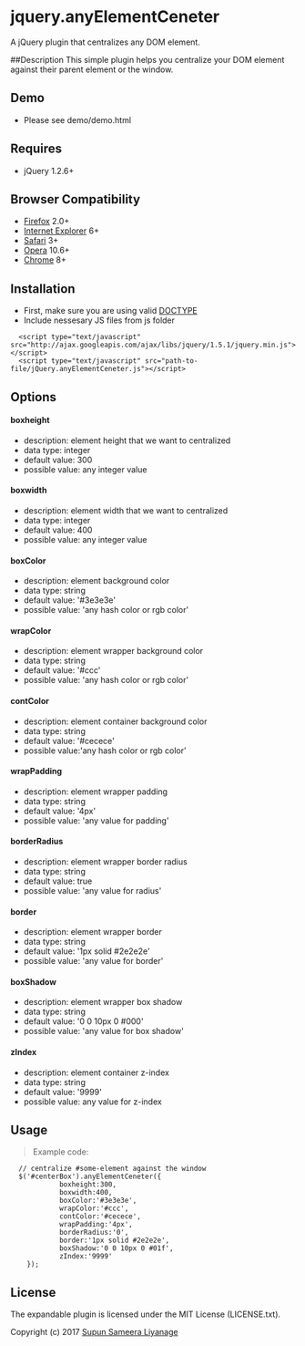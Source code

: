 # jquery.anyElementCeneter
A jQuery plugin that centralizes any DOM element.

##Description
This simple plugin helps you centralize your DOM element against their parent element or the window. 

## Demo
 - Please see demo/demo.html


## Requires
  - jQuery 1.2.6+



## Browser Compatibility
  - [Firefox](http://mzl.la/RNaI) 2.0+
  - [Internet Explorer](http://bit.ly/9fMgIQ) 6+
  - [Safari](http://bit.ly/gMhzVR) 3+
  - [Opera](http://bit.ly/fWJzaC) 10.6+
  - [Chrome](http://bit.ly/ePHvYZ) 8+



## Installation
  - First, make sure you are using valid [DOCTYPE](http://bit.ly/hQK1Rk)
  - Include nessesary JS files from js folder

<!-- -->

      <script type="text/javascript" src="http://ajax.googleapis.com/ajax/libs/jquery/1.5.1/jquery.min.js"></script>
      <script type="text/javascript" src="path-to-file/jQuery.anyElementCeneter.js"></script>



## Options

#### boxheight
  - description: element height that we want to centralized
  - data type: integer
  - default value: 300
  - possible value: any integer value

#### boxwidth
  - description: element width that we want to centralized
  - data type: integer
  - default value: 400
  - possible value: any integer value

#### boxColor
  - description: element background color
  - data type: string
  - default value: '#3e3e3e'
  - possible value: 'any hash color or rgb color'

#### wrapColor
  - description: element wrapper background color
  - data type: string
  - default value: '#ccc'
  - possible value: 'any hash color or rgb color'
  
  
#### contColor
  - description: element container background color
  - data type: string
  - default value: '#cecece'
  - possible value:'any hash color or rgb color'
  
 
#### wrapPadding
  - description: element wrapper padding
  - data type: string
  - default value: '4px'
  - possible value: 'any value for padding'


#### borderRadius
  - description: element wrapper border radius
  - data type: string
  - default value: true
  - possible value: 'any value for radius'

#### border
  - description: element wrapper border
  - data type: string
  - default value: '1px solid #2e2e2e'
  - possible value: 'any value for border'

#### boxShadow
  - description: element wrapper box shadow
  - data type: string
  - default value: '0 0 10px 0 #000'
  - possible value: 'any value for box shadow'

#### zIndex
  - description: element container z-index
  - data type: string
  - default value: '9999'
  - possible value: any value for z-index
  

## Usage
> Example code:

      // centralize #some-element against the window
      $('#centerBox').anyElementCeneter({
	            boxheight:300,
	            boxwidth:400,
	            boxColor:'#3e3e3e',
	            wrapColor:'#ccc',
	            contColor:'#cecece',
	            wrapPadding:'4px',
	            borderRadius:'0',
	            border:'1px solid #2e2e2e',
	            boxShadow:'0 0 10px 0 #01f',
	            zIndex:'9999'
		});


## License

The expandable plugin is licensed under the MIT License (LICENSE.txt).

Copyright (c) 2017 [Supun Sameera Liyanage](supun.sameera@live.com)
